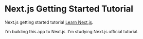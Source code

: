 # Next.js Getting Started Tutorial
Next.js getting started tutorial [Learn Next.js](https://nextjs.org/learn).

I'm building this app to Next.js.
I'm studying Next.js official tutorial.
